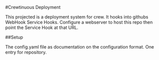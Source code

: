 #Crewtinuous Deployment

This projected is a deployment system for crew. It hooks into githubs WebHook Service Hooks. Configure a webserver to host this repo
then point the Service Hook at that URL.

##Setup

The config.yaml file as documentation on the configuration format. One entry for repository.
